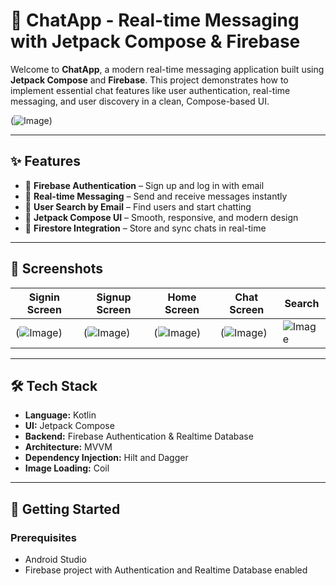 # 📱 ChatApp - Real-time Messaging with Jetpack Compose & Firebase

Welcome to **ChatApp**, a modern real-time messaging application built using **Jetpack Compose** and **Firebase**. This project demonstrates how to implement essential chat features like user authentication, real-time messaging, and user discovery in a clean, Compose-based UI.

(![Image](https://github.com/user-attachments/assets/eda256b2-7227-4f50-ac0e-96397815357e))

---

## ✨ Features

- 🔐 **Firebase Authentication** – Sign up and log in with email
- 💬 **Real-time Messaging** – Send and receive messages instantly
- 📧 **User Search by Email** – Find users and start chatting
- 🎨 **Jetpack Compose UI** – Smooth, responsive, and modern design
- 🔔 **Firestore Integration** – Store and sync chats in real-time




---

## 📸 Screenshots

| Signin Screen | Signup Screen | Home Screen | Chat Screen | Search |
|--------------|-----------|-------------|-------------|-------------|
| (![Image](https://github.com/user-attachments/assets/9b879378-6323-4379-8651-6e647e77dbbc)) | (![Image](https://github.com/user-attachments/assets/7d83a89b-7a53-4b02-ab3f-b6ef2740a01b)) | (![Image](https://github.com/user-attachments/assets/92299ee3-dfa2-4022-bcc0-c507a23778be)) | (![Image](https://github.com/user-attachments/assets/f7daebef-668f-444b-91d9-325605ae286e)) | ![Image](https://github.com/user-attachments/assets/661361d0-be64-4009-9b7a-cf00c96c985d) |

---

## 🛠️ Tech Stack

- **Language:** Kotlin
- **UI:** Jetpack Compose
- **Backend:** Firebase Authentication & Realtime Database
- **Architecture:** MVVM
- **Dependency Injection:** Hilt and Dagger
- **Image Loading:** Coil

---

## 🚀 Getting Started

### Prerequisites

- Android Studio 
- Firebase project with Authentication and Realtime Database enabled

